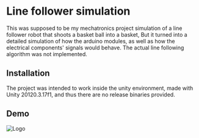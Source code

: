 # Line follower simulation

This was supposed to be my mechatronics project simulation of a line follower robot that shoots a basket ball into a basket, 
But it turned into a detailed simulation of how the arduino modules, as well as how the electrical components' signals would behave.
The actual line following algorithm was not implemented.


## Installation
The project was intended to work inside the unity environment, made with Unity 20120.3.17f1, and thus there are no release binaries provided.
    
## Demo
![Logo](https://i.ibb.co/wWpzTnk/Light-bg-LOGO.png)
